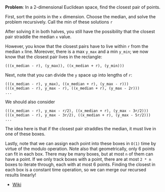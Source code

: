 **Problem**: In a 2-dimensional Euclidean space, find the closest pair
of points.

First, sort the points in the `x` dimension. Choose the median, and
solve the problem recursively. Call the min of these solutions `r`

After solving it in both halves, you still have the possibility that
the closest pair straddle the median `x` value.

However, you know that the closest pairs have to live within `r` from
the median `x` line. Moreover, there is a max `y_max` and a min `y_min`; we
now know that the closest pair lives in the rectangle:

    (((x_median - r), (y_max)), ((x_median + r), (y_min)))

Next, note that you can divide the `y` space up into lengths of `r`:

    (((x_median - r), y_max), ((x_median + r), (y_max - r)))
    (((x_median - r), y_max - r), ((x_median + r), (y_max - 2r)))
    ...

We should also consider

    (((x_median - r), y_max - r/2), ((x_median + r), (y_max - 3r/2)))
    (((x_median - r), y_max - 3r/2), ((x_median + r), (y_max - 5r/2)))
    ...

The idea here is that if the closest pair straddles the median, it
must live in one of these boxes.

Lastly, note that we can assign each point into these boxes in `O(1)`
time by virtue of the modulo operation. Note also that geometrically,
only 6 points can fit in each box. There may be many boxes, but at
most `n` of them can have a point. If we only track boxes with a
point, there are at most `2 * n` boxes to iterate through, each with
at most 6 points. Finding the closest in each box is a constant time
operation, so we can merge our recursed results linearly!

* [Wiki](http://en.wikipedia.org/wiki/Closest_pair_of_points_problem)
